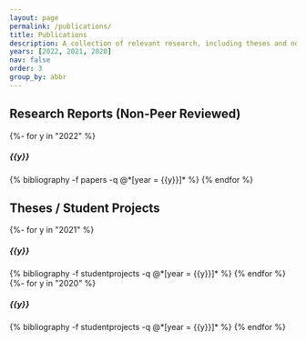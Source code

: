 ```yaml
---
layout: page
permalink: /publications/
title: Publications
description: A collection of relevant research, including theses and non-peer reviewed work.
years: [2022, 2021, 2020]
nav: false
order: 3
group_by: abbr
---
```

<!-- Pubs -->
<h2>Research Reports (Non-Peer Reviewed)</h2>
<div class="publications">
  {%- for y in "2022" %}
    <h5 class="year">{{y}}</h5>
    {% bibliography -f papers -q @*[year = {{y}}]* %}
  {% endfor %}
</div>

<h2>Theses / Student Projects</h2>
<div class="publications">
  {%- for y in "2021" %}
    <h5 class="year">{{y}}</h5>
    {% bibliography -f studentprojects -q @*[year = {{y}}]* %}
  {% endfor %}
  {%- for y in "2020" %}
    <h5 class="year">{{y}}</h5>
    {% bibliography -f studentprojects -q @*[year = {{y}}]* %}
  {% endfor %}
</div>